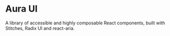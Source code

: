 # Aura UI

A library of accessible and highly composable React components, built with Stitches, Radix UI and react-aria.
